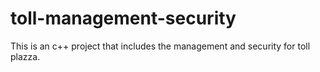 # toll-management-security
This is an c++ project that includes the management and security for toll plazza.
